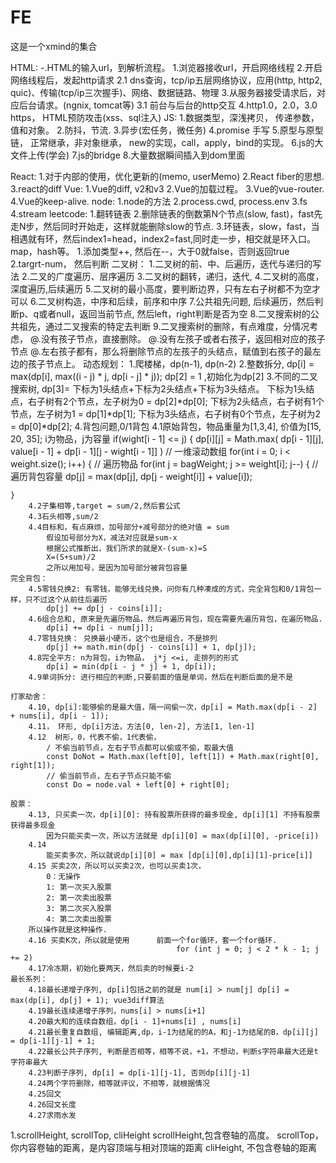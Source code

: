 # FE
这是一个xmind的集合





HTML:
    -.HTML的输入url，到解析流程。
    1.浏览器接收url，开启网络线程
    2.开启网络线程后，发起http请求
        2.1 dns查询，tcp/ip五层网络协议，应用(http, http2, quic)、传输(tcp/ip三次握手)、网络、数据链路、物理
    3.从服务器接受请求后，对应后台请求。(ngnix, tomcat等)
        3.1 前台与后台的http交互
    4.http1.0，2.0，3.0 https， 
    HTML预防攻击(xss、sql注入)
JS:
    1.数据类型，深浅拷贝， 传递参数，值和对象。
    2.防抖，节流.
    3.异步(宏任务，微任务)
    4.promise 手写
    5.原型与原型链， 正常继承，非对象继承， new的实现，call，apply，bind的实现。
    6.js的大文件上传(学会)
    7.js的bridge
    8.大量数据瞬间插入到dom里面

React:
    1.对于内部的使用，优化更新的(memo, userMemo)
    2.React fiber的思想.
    3.react的diff
Vue:
    1.Vue的diff,  v2和v3
    2.Vue的加载过程。
    3.Vue的vue-router.
    4.Vue的keep-alive.
node:
    1.node的方法
    2.process.cwd, process.env
    3.fs
    4.stream
leetcode:
    1.翻转链表
    2.删除链表的倒数第N个节点(slow, fast)，fast先走N步，然后同时开始走，这样就能删除slow的节点.
    3.环链表，slow，fast，当相遇就有环，然后index1=head，index2=fast,同时走一步，相交就是环入口。
    map，hash等。
    1.添加类型++, 然后在--，大于0就false，否则返回true
    2.targrt-num， 然后判断
    二叉树：
    1.二叉树的前、中、后遍历，迭代与递归的写法
    2.二叉的广度遍历、层序遍历
    3.二叉树的翻转，递归，迭代,
    4.二叉树的高度，深度遍历,后续遍历
    5.二叉树的最小高度，要判断边界，只有左右子树都不为空才可以
    6.二叉树构造，中序和后续，前序和中序
    7.公共祖先问题, 后续遍历，然后判断p、q或者null，返回当前节点, 然后left，right判断是否为空
    8.二叉搜索树的公共祖先，通过二叉搜索的特定去判断
    9.二叉搜索树的删除，有点难度，分情况考虑，
        @.没有孩子节点，直接删除。
        @.没有左孩子或者右孩子，返回相对应的孩子节点
        @.左右孩子都有，那么将删除节点的左孩子的头结点，赋值到右孩子的最左边的孩子节点上。
    动态规划：
    1.爬楼梯，dp(n-1), dp(n-2)
    2.整数拆分, dp[i] = max(dp[i], max((i - j) * j, dp[i - j] * j)); dp[2] = 1 ,初始化为dp[2]
    3.不同的二叉搜索树, dp[3]= 下标为1头结点+下标为2头结点+下标为3头结点。
        下标为1头结点，右子树有2个节点，左子树为0 = dp[2]*dp[0];
        下标为2头结点，右子树有1个节点，左子树为1 = dp[1]*dp[1];
        下标为3头结点，右子树有0个节点，左子树为2 = dp[0]*dp[2];
    4.背包问题,0/1背包
    4.1原始背包，物品重量为[1,3,4], 价值为[15, 20, 35]; i为物品，j为容量
    if(wight[i - 1] <= j) {
        dp[i][j] = Math.max(
          dp[i - 1][j], 
          value[i - 1] + dp[i - 1][j - wight[i - 1]]
        )
    // 一维滚动数组
    for(int i = 0; i < weight.size(); i++) { // 遍历物品
    for(int j = bagWeight; j >= weight[i]; j--) { // 遍历背包容量
        dp[j] = max(dp[j], dp[j - weight[i]] + value[i]);

    }
        4.2子集相等,target = sum/2,然后套公式
        4.3石头相等,sum/2
        4.4目标和，有点麻烦，加号部分+减号部分的绝对值 = sum
            假设加号部分为X，减法对应就是sum-x
            根据公式推断出，我们所求的就是X-(sum-x)=S
            X=(S+sum)/2
            之所以用加号，是因为加号部分被背包容量
    完全背包：
        4.5零钱兑换2: 有零钱，能够无线兑换，问你有几种凑成的方式，完全背包和0/1背包一样，只不过这个从前往后遍历
            dp[j] += dp[j - coins[i]];
        4.6组合总和, 原来是先遍历物品，然后再遍历背包，现在需要先遍历背包，在遍历物品.
            dp[i] += dp[i - num[j]];
        4.7零钱兑换： 兑换最小硬币，这个也是组合，不是排列
            dp[j] += math.min(dp[j - coins[i]] + 1, dp[j]);
        4.8完全平方: n为背包，i为物品， j*j <=i, 走排列的形式
            dp[i] = min(dp[i - j * j] + 1, dp[i]);
        4.9单词拆分: 进行相应的判断,只要前面的值是单词，然后在判断后面的是不是

    打家劫舍：
        4.10, dp[i]:能够偷的是最大值，隔一间偷一次，dp[i] = Math.max(dp[i - 2] + nums[i], dp[i - 1]);
        4.11， 环形, dp[i]方法，方法[0, len-2], 方法[1, len-1]
        4.12  树形，0，代表不偷，1代表偷， 
            / 不偷当前节点，左右子节点都可以偷或不偷，取最大值
            const DoNot = Math.max(left[0], left[1]) + Math.max(right[0], right[1]);
            // 偷当前节点，左右子节点只能不偷
            const Do = node.val + left[0] + right[0];
        
    股票：
        4.13, 只买卖一次，dp[i][0]: 持有股票所获得的最多现金, dp[i][1] 不持有股票获得最多现金
            因为只能买卖一次，所以方法就是 dp[i][0] = max(dp[i][0], -price[i])
        4.14
            能买卖多次，所以就说dp[i][0] = max [dp[i][0],dp[i][1]-price[i]]
        4.15 买卖2次，所以可以买卖2次，也可以买卖1次，
            0：无操作
            1: 第一次买入股票
            2: 第一次卖出股票
            3: 第二次买入股票
            4: 第二次卖出股票
        所以操作就是这种操作.
        4.16 买卖K次，所以就是使用      前面一个for循环，套一个for循环.
                                         for (int j = 0; j < 2 * k - 1; j += 2)
        4.17冷冻期，初始化要两天，然后卖的时候要i-2
    最长系列：
        4.18最长递增子序列, dp[i]包括之前的就是 num[i] > num[j] dp[i] = max(dp[i], dp[j] + 1); vue3diff算法
        4.19最长连续递增子序列，nums[i] > nums[i+1] 
        4.20最大和的连续自数组，dp[i - 1]+nums[i] , nums[i]
        4.21最长重复自数组, 编辑距离,dp，i-1为结尾的的A，和j-1为结尾的B，dp[i][j]  = dp[i-1][j-1] + 1;
        4.22最长公共子序列, 判断是否相等，相等不说，+1，不想动，判断s字符串最大还是t字符串最大
        4.23判断子序列, dp[i] = dp[i-1][j-1], 否则dp[i][j-1]
        4.24两个字符删除，相等就评议，不相等，就根据情况
        4.25回文
        4.26回文长度
        4.27求雨水发



1.scrollHeight, scrollTop, cliHeight
scrollHeight,包含卷轴的高度。
scrollTop，你内容卷轴的距离，是内容顶端与相对顶端的距离
cliHeight, 不包含卷轴的距离
            
        
    




    